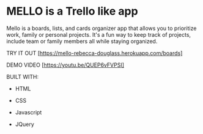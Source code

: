 # MELLO is a Trello like app

Mello is a boards, lists, and cards organizer app that allows you to prioritize work, family or personal projects.  It's a fun way to keep track of projects, include team or family members all while staying organized.  

TRY IT OUT [https://mello-rebecca-douglass.herokuapp.com/boards]


DEMO VIDEO [https://youtu.be/QUEP6vFVPSI]


BUILT WITH:

* HTML

* CSS

* Javascript

* JQuery


